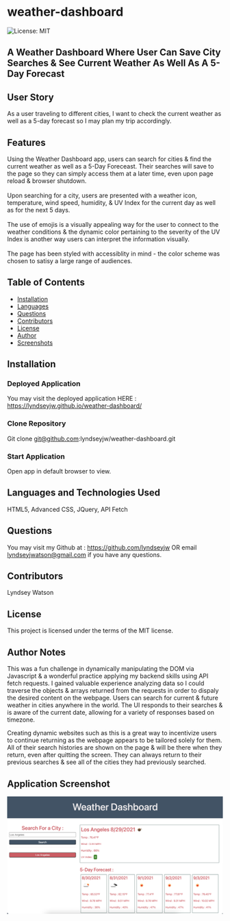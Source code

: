 # weather-dashboard

![License: MIT](https://img.shields.io/badge/License-MIT-blueviolet.svg)

## A Weather Dashboard Where User Can Save City Searches &amp; See Current Weather As Well As A 5-Day Forecast

## User Story

As a user traveling to different cities, I want to check the current weather as well as a 5-day forecast so I may plan my trip accordingly.

## Features

Using the Weather Dashboard app, users can search for cities & find the current weather as well as a 5-Day Foreceast. Their searches will save to the page so they can simply access them at a later time, even upon page reload & browser shutdown. <br/>
<br/>
Upon searching for a city, users are presented with a weather icon, temperature, wind speed, humidity, & UV Index for the current day as well as for the next 5 days.<br/>
<br/>
The use of emojis is a visually appealing way for the user to connect to the weather conditions & the dynamic color pertaining to the severity of the UV Index is another way users can interpret the information visually.<br/>
<br/>
The page has been styled with accessiblity in mind - the color scheme was chosen to satisy a large range of audiences.

## Table of Contents
  - [Installation](#installation)
  - [Languages](#languages-and-technologies-used)
  - [Questions](#questions)
  - [Contributors](#contributors)
  - [License](#license)
  - [Author](#author-notes)
  - [Screenshots](#application-screenshots)

## Installation

### Deployed Application

You may visit the deployed application HERE : https://lyndseyjw.github.io/weather-dashboard/

### Clone Repository

Git clone git@github.com:lyndseyjw/weather-dashboard.git

### Start Application

Open app in default browser to view.

## Languages and Technologies Used

HTML5, Advanced CSS, JQuery, API Fetch

## Questions

You may visit my Github at : https://github.com/lyndseyjw OR email lyndseyjwatson@gmail.com if you have any questions.

## Contributors

Lyndsey Watson

## License

This project is licensed under the terms of the MIT license.

## Author Notes

This was a fun challenge in dynamically manipulating the DOM via Javascript & a wonderful practice applying my backend skills using API fetch requests. I gained valuable experience analyzing data so I could traverse the objects & arrays returned from the requests in order to dispaly the desired content on the webpage. Users can search for current & future weather in cities anywhere in the world. The UI responds to their searches & is aware of the current date, allowing for a variety of responses based on timezone. 

Creating dynamic websites such as this is a great way to incentivize users to continue returning as the webpage appears to be tailored solely for them. All of their search histories are shown on the page & will be there when they return, even after quitting the screen. They can always return to their previous searches & see all of the cities they had previously searched.

## Application Screenshot

![Weather Dashboard](./assets/images/weather-dashboard.png)
